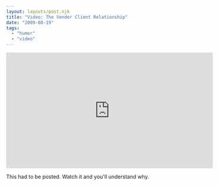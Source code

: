 ```yaml
---
layout: layouts/post.njk
title: "Video: The Vender Client Relationship"
date: "2009-08-19"
tags: 
  - "humor"
  - "video"
---
```


<iframe width="560" height="315" src="https://www.youtube.com/embed/R2a8TRSgzZY" title="YouTube video player" frameborder="0" allow="accelerometer; autoplay; clipboard-write; encrypted-media; gyroscope; picture-in-picture" allowfullscreen></iframe>

This had to be posted. Watch it and you'll understand why.
